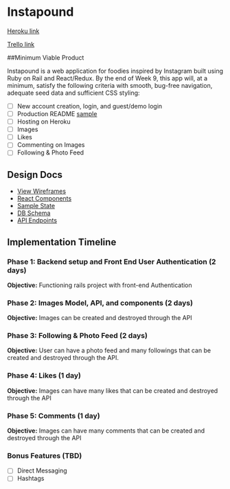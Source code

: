 # Instapound

[Heroku link][heroku]

[Trello link][trello]

[heroku]: https://instapoundd.herokuapp.com/
[trello]: https://trello.com/b/YThFg8b8/instapound

##Minimum Viable Product

Instapound is a web application for foodies inspired by Instagram built using Ruby on Rail and React/Redux.  By the end of Week 9, this app will, at a minimum, satisfy the following criteria with smooth, bug-free navigation, adequate seed data and sufficient CSS styling:

- [ ] New account creation, login, and guest/demo login
- [ ] Production README [sample](docs/production_readme.md)
- [ ] Hosting on Heroku
- [ ] Images
- [ ] Likes
- [ ] Commenting on Images
- [ ] Following & Photo Feed

## Design Docs
* [View Wireframes][wireframes]
* [React Components][components]
* [Sample State][sample-state]
* [DB Schema][schema]
* [API Endpoints][api-endpoints]

[wireframes]: docs/wireframes
[components]: docs/component-hierarchy.md
[sample-state]: docs/sample-state.md
[schema]: docs/schema.md
[api-endpoints]: docs/api-endpoints.md

## Implementation Timeline

### Phase 1: Backend setup and Front End User Authentication (2 days)

**Objective:** Functioning rails project with front-end Authentication

### Phase 2: Images Model, API, and components (2 days)

**Objective:** Images can be created and destroyed through the API

### Phase 3: Following & Photo Feed (2 days)

**Objective:** User can have a photo feed and many followings that can be created and destroyed through the API.


### Phase 4: Likes (1 day)

**Objective:** Images can have many likes that can be created and destroyed through the API

### Phase 5: Comments (1 day)

**Objective:** Images can have many comments that can be created and destroyed through the API



### Bonus Features (TBD)
- [ ] Direct Messaging
- [ ] Hashtags
